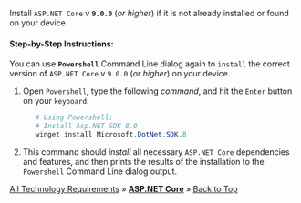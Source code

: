 ﻿
Install `ASP.NET Core` v **`9.0.0`** (_or higher_) if it is not already installed or found on your device.

#### Step-by-Step Instructions:

You can use **`Powershell`** Command Line dialog again to `install` the correct version of `ASP.NET Core` v `9.0.0` (_or higher_) on your device.
   
1. Open `Powershell`, type the following _command_, and hit the `Enter` button on your `keyboard`:

   ```powershell
      # Using Powershell:
      # Install Asp.NET SDK 8.0
      winget install Microsoft.DotNet.SDK.8
   ```
   
   
2. This command should _install_ all necessary `ASP.NET Core` dependencies and features, and then prints the results of the installation to the `Powershell` Command Line dialog output.



[All Technology Requirements](https://github.com/JasonSilvestri/JSopX.BridgeTooFar/blob/master/JSopX.BridgeTooFar/Docs/JSopX/Master/Technologies.md)  »  [**ASP.NET Core**](#aspnet-core)  »  [Back to Top](#table-of-contents)